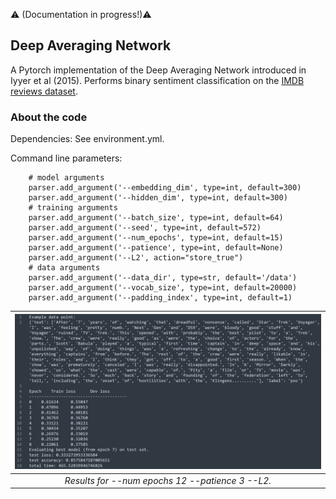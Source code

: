 :warning: (Documentation in progress!):warning:

Deep Averaging Network
---

A Pytorch implementation of the Deep Averaging Network introduced in Iyyer et al (2015). Performs binary sentiment classification on the [IMDB reviews dataset](http://ai.stanford.edu/~amaas/data/sentiment/). 
 
### About the code
Dependencies:
See environment.yml.

Command line parameters:
```
    # model arguments
    parser.add_argument('--embedding_dim', type=int, default=300)
    parser.add_argument('--hidden_dim', type=int, default=300)
    # training arguments
    parser.add_argument('--batch_size', type=int, default=64)
    parser.add_argument('--seed', type=int, default=572)
    parser.add_argument('--num_epochs', type=int, default=15)
    parser.add_argument('--patience', type=int, default=None)
    parser.add_argument('--L2', action="store_true")
    # data arguments
    parser.add_argument('--data_dir', type=str, default='/data')
    parser.add_argument('--vocab_size', type=int, default=20000)
    parser.add_argument('--padding_index', type=int, default=1)
```


| <img src="DAN_output.png" alt="DAN_output.png" width="1000"/> | 
|:--:| 
| *Results for --num epochs 12 --patience 3 --L2.* |





